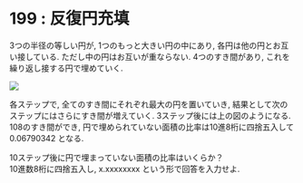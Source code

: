 # 199 : 反復円充填

3つの半径の等しい円が, 1つのもっと大きい円の中にあり, 各円は他の円とお互い接している. ただし中の円はお互いが重ならない. 4つのすき間があり, これを繰り返し接する円で埋めていく.

![](https://projecteuler.net/project/images/p199\_circles\_in\_circles.gif)

各ステップで, 全てのすき間にそれぞれ最大の円を置いていき, 結果として次のステップにはさらにすき間が増えていく. 3ステップ後には上の図のようになる. 108のすき間ができ, 円で埋められていない面積の比率は10進8桁に四捨五入して 0.06790342 となる.

10ステップ後に円で埋まっていない面積の比率はいくらか？\
10進数8桁に四捨五入し, x.xxxxxxxx という形で回答を入力せよ.
